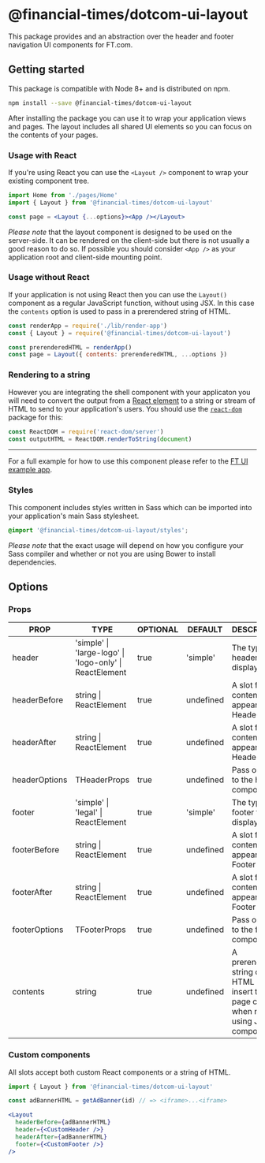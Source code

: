 # @financial-times/dotcom-ui-layout

This package provides and an abstraction over the header and footer navigation UI components for FT.com.

## Getting started

This package is compatible with Node 8+ and is distributed on npm.

```sh
npm install --save @financial-times/dotcom-ui-layout
```

After installing the package you can use it to wrap your application views and pages. The layout includes all shared UI elements so you can focus on the contents of your pages.

### Usage with React

If you're using React you can use the `<Layout />` component to wrap your existing component tree.

```jsx
import Home from './pages/Home'
import { Layout } from '@financial-times/dotcom-ui-layout'

const page = <Layout {...options}><App /></Layout>
```

_Please note_ that the layout component is designed to be used on the server-side. It can be rendered on the client-side but there is not usually a good reason to do so. If possible you should consider `<App />` as your application root and client-side mounting point.

### Usage without React

If your application is not using React then you can use the `Layout()` component as a regular JavaScript function, without using JSX. In this case the `contents` option is used to pass in a prerendered string of HTML.

```js
const renderApp = require('./lib/render-app')
const { Layout } = require('@financial-times/dotcom-ui-layout')

const prerenderedHTML = renderApp()
const page = Layout({ contents: prerenderedHTML, ...options })
```

### Rendering to a string

However you are integrating the shell component with your applicaton you will need to convert the output from a [React element] to a string or stream of HTML to send to your application's users. You should use the [`react-dom`] package for this:

```js
const ReactDOM = require('react-dom/server')
const outputHTML = ReactDOM.renderToString(document)
```

[React element]: https://reactjs.org/docs/rendering-elements.html
[`react-dom`]: https://reactjs.org/docs/react-dom.html

---

For a full example for how to use this component please refer to the [FT UI example app][example].

[example]: ../../examples/basic-ft-ui/readme.md

### Styles

This component includes styles written in Sass which can be imported into your application's main Sass stylesheet.

```scss
@import '@financial-times/dotcom-ui-layout/styles';
```

_Please note_ that the exact usage will depend on how you configure your Sass compiler and whether or not you are using Bower to install dependencies.

## Options

### Props

| PROP          | TYPE                                                    | OPTIONAL | DEFAULT   | DESCRIPTION                                                                                  |
|---------------|---------------------------------------------------------|----------|-----------|----------------------------------------------------------------------------------------------|
| header        | 'simple' \| 'large-logo' \| 'logo-only' \| ReactElement | true     | 'simple'  | The type of header to display                                                                |
| headerBefore  | string \| ReactElement                                  | true     | undefined | A slot for content to appear before Header                                                   |
| headerAfter   | string \| ReactElement                                  | true     | undefined | A slot for content to appear after Header                                                    |
| headerOptions | THeaderProps                                            | true     | undefined | Pass options to the header component                                                         |
| footer        | 'simple' \| 'legal' \| ReactElement                     | true     | 'simple'  | The type of footer to display                                                                |
| footerBefore  | string \| ReactElement                                  | true     | undefined | A slot for content to appear before Footer                                                   |
| footerAfter   | string \| ReactElement                                  | true     | undefined | A slot for content to appear after Footer                                                    |
| footerOptions | TFooterProps                                            | true     | undefined | Pass options to the footer component                                                         |
| contents      | string                                                  | true     | undefined | A prerendered string of HTML used to insert the page contents when not using JSX composition |

### Custom components

All slots accept both custom React components or a string of HTML.

```jsx
import { Layout } from '@financial-times/dotcom-ui-layout'

const adBannerHTML = getAdBanner(id) // => <iframe>...<iframe>

<Layout
  headerBefore={adBannerHTML}
  header={<CustomHeader />}
  headerAfter={adBannerHTML}
  footer={<CustomFooter />}
/>
```
